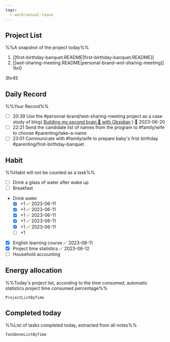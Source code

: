 ```yaml
---
tags:
  - work/annual-leave
---
```


## Project List
%%A snapshot of the project today%%
1. [[first-birthday-banquet.README|first-birthday-banquet.README]]
2. [[wot-sharing-meeting.README|personal-brand-wot-sharing-meeting]] 1hr0

3hr45

## Daily Record
%%Your Record%%
- [ ] 20:39 Use the #personal-brand/wot-sharing-meeting project as a case study of  blog( [Building my second brain 🧠 with Obsidian](https://quanru.github.io/2023/07/08/Building%20my%20second%20brain%20%F0%9F%A7%A0%20with%20Obsidian/) ) 📅 2023-06-20
- [ ] 22:21 Send the candidate list of names from the program to #family/wife to choose #parenting/take-a-name 
- [ ] 23:01 Communicate with #family/wife to prepare baby's frist birthday #parenting/first-birthday-banquet 
## Habit
%%Habit will not be counted as a task%%
- [ ] Drink a glass of water after wake up
- [ ] Breakfast
- Drink water
	- [x] +1 ✅ 2023-06-11
	- [x] +1 ✅ 2023-06-11
	- [x] +1 ✅ 2023-06-11
	- [x] +1 ✅ 2023-06-11
	- [x] +1 ✅ 2023-06-11
	- [ ] +1
- [x] English learning course ✅ 2023-06-11
- [x] Project time statistics  ✅ 2023-06-12
- [ ] Household accounting

## Energy allocation
%%Today's project list, according to the time consumed, automatic statistics project time consumed percentage%%
```LifeOS
ProjectListByTime
```

## Completed today
%%List of tasks completed today, extracted from all notes%%
```LifeOS
TaskDoneListByTime
```
